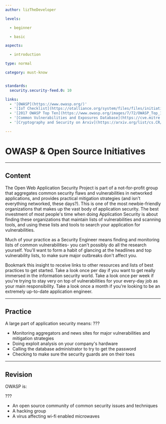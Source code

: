 ```yaml
---
author: lizTheDeveloper

levels:

  - beginner

  - basic

aspects:

  - introduction

type: normal

category: must-know


standards:
  security.security-feed.0: 10

links:
  - '[OWASP](https://www.owasp.org/)'
  - '[IoT Checklist](https://otalliance.org/system/files/files/initiative/documents/enterprise_iot_checklist.pdf)'
  - '[2017 OWASP Top Ten](https://www.owasp.org/images/7/72/OWASP_Top_10-2017_%28en%29.pdf.pdf)'
  - '[Common Vulnerabilities and Exposures Database](https://cve.mitre.org/)'
  - '[Cryptography and Security on Arxiv](https://arxiv.org/list/cs.CR/recent)'

---
```


# OWASP & Open Source Initiatives

---
## Content

The Open Web Application Security Project is part of a not-for-profit group that aggregates common security flaws and vulnerabilities in networked applications, and provides practical mitigation strategies (and isn't everything networked, these days?). This is one of the most newbie-friendly organizations that makes up the vast body of application security. The best investment of most people's time when doing Application Security is about finding these organizations that maintain lists of vulnerabilities and scanning tools, and using these lists and tools to search your application for vulnerabilities.

Much of your practice as a Security Engineer means finding and monitoring lists of common vulnerabilities- you can't possibly do all the research yourself. You'll want to form a habit of glancing at the headlines and top vulnerability lists, to make sure major outbreaks don't affect you.

Bookmark this insight to receive links to other resources and lists of best practices to get started. Take a look once per day if you want to get really immersed in the information security world. Take a look once per week if you're trying to stay very on top of vulnerabilities for your every-day job as your main responsibility. Take a look once a month if you're looking to be an extremely up-to-date application engineer.


---
## Practice

A large part of application security means:
???

* Monitoring aggregators and news sites for major vulnerabilities and mitigation strategies
* Doing exploit analysis on your company's hardware
* Calling the database administrator to try to get the password
* Checking to make sure the security guards are on their toes


---
## Revision

OWASP is:

???

* An open source community of common security issues and techniques
* A hacking group
* A virus affecting wi-fi enabled microwaves
